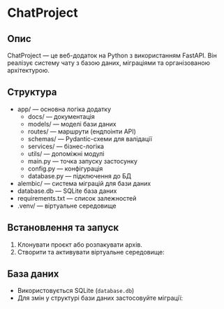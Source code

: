 # ChatProject

## Опис
ChatProject — це веб-додаток на Python з використанням FastAPI.
Він реалізує систему чату з базою даних, міграціями та організованою архітектурою.

## Структура
- app/ — основна логіка додатку
  - docs/ — документація
  - models/ — моделі бази даних
  - routes/ — маршрути (ендпоінти API)
  - schemas/ — Pydantic-схеми для валідації
  - services/ — бізнес-логіка
  - utils/ — допоміжні модулі
  - main.py — точка запуску застосунку
  - config.py — конфігурація
  - database.py — підключення до БД
- alembic/ — система міграцій для бази даних
- database.db — SQLite база даних
- requirements.txt — список залежностей
- .venv/ — віртуальне середовище

## Встановлення та запуск
1. Клонувати проєкт або розпакувати архів.
2. Створити та активувати віртуальне середовище:

## База даних
- Використовується SQLite (`database.db`)
- Для змін у структурі бази даних застосовуйте міграції:
